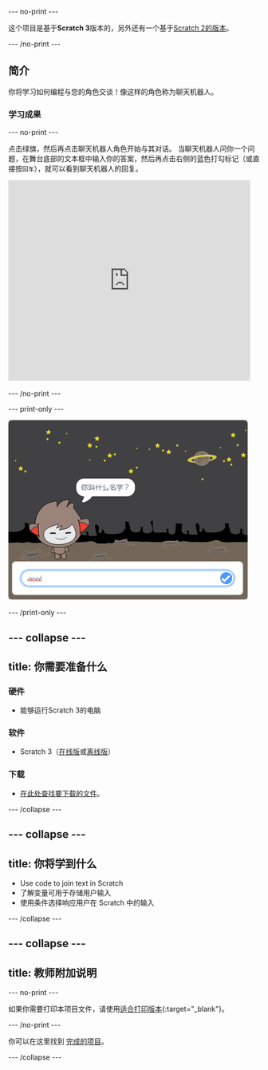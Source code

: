 \--- no-print \---

这个项目是基于**Scratch 3**版本的，另外还有一个基于[Scratch 2的版本](https://projects.raspberrypi.org/en/projects/chatbot-scratch2)。

\--- /no-print \---

## 简介

你将学习如何编程与您的角色交谈！像这样的角色称为聊天机器人。

### 学习成果

\--- no-print \---

点击绿旗，然后再点击聊天机器人角色开始与其对话。 当聊天机器人问你一个问题，在舞台底部的文本框中输入你的答案，然后再点击右侧的蓝色打勾标记（或直接按`回车`），就可以看到聊天机器人的回复。

<div class="scratch-preview">
  <iframe allowtransparency="true" width="485" height="402" src="https://scratch.mit.edu/projects/embed/248864190/?autostart=false" 
  frameborder="0" scrolling="no"></iframe>
</div>

\--- /no-print \---

\--- print-only \---

![完成的项目](images/chatbot-preview.png)

\--- /print-only \---

## \--- collapse \---

## title: 你需要准备什么

### 硬件

- 能够运行Scratch 3的电脑

### 软件

- Scratch 3（[在线版](https://rpf.io/scratchon)或[离线版](https://rpf.io/scratchoff)）

### 下载

- [在此处查找要下载的文件](http://rpf.io/p/en/chatbot-go)。

\--- /collapse \---

## \--- collapse \---

## title: 你将学到什么

- Use code to join text in Scratch
- 了解变量可用于存储用户输入
- 使用条件选择响应用户在 Scratch 中的输入

\--- /collapse \---

## \--- collapse \---

## title: 教师附加说明

\--- no-print \---

如果你需要打印本项目文件，请使用[适合打印版本](https://projects.raspberrypi.org/en/projects/chatbot/print){:target="_blank"}。

\--- /no-print \---

你可以在这里找到 [完成的项目](http://rpf.io/p/en/chatbot-get)。

\--- /collapse \---